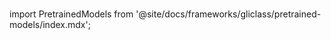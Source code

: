 # 
import PretrainedModels from '@site/docs/frameworks/gliclass/pretrained-models/index.mdx';

<PretrainedModels />